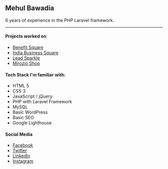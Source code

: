 ## Mehul Bawadia

6 years of experience in the PHP Laravel framework.

----

#### Projects worked on

- [Benefit Square](https:://www.benefitsquare.com)
- [India Business Square](https://www.ibizsquare.com)
- [Lead Sparkle](https://leadpsarkle.com)
- [Mirozio Shop](https://www.mirozioshop.com)

#### Tech Stack I'm familiar with:
- HTML 5
- CSS 3
- JavaScript / jQuery
- PHP with Laravel Framework
- MySQL
- Basic WordPress
- Basic SEO
- Google Lighthouse

#### Social Media
- [Facebook](https://www.facebook.com/MeTheSaiyanPrince)
- [Twitter](https://twitter.com/MehulBawadia)
- [LinkedIn](https://www.linkedin.com/in/mehulbawadia)
- [Instagram](https://www.instagram.com/mehulbawadia)
